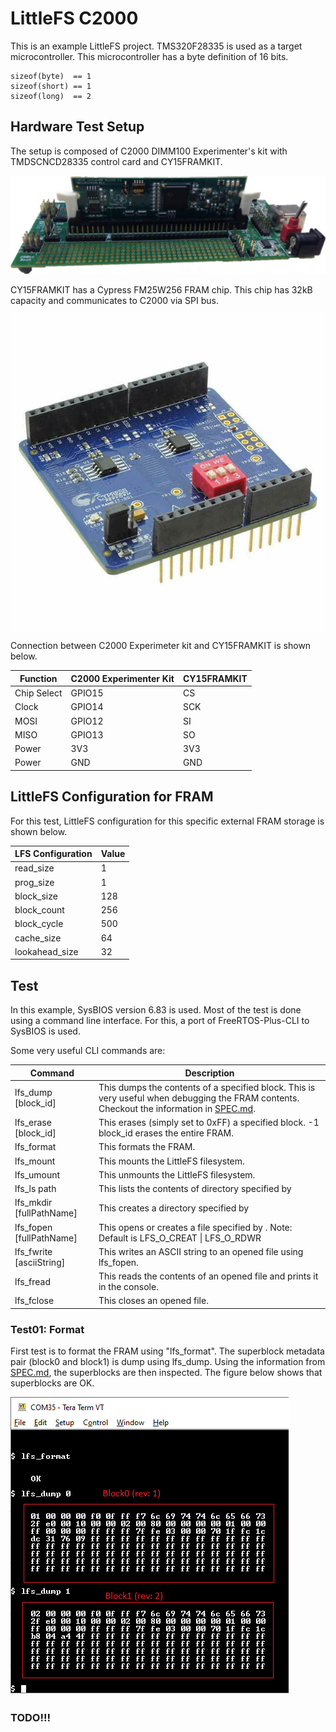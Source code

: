 # LittleFS C2000
This is an example LittleFS project.  TMS320F28335 is used as a target microcontroller.
This microcontroller has a byte definition of 16 bits.

```
sizeof(byte)  == 1
sizeof(short) == 1
sizeof(long)  == 2
```

## Hardware Test Setup
The setup is composed of C2000 DIMM100 Experimenter's kit with TMDSCNCD28335 control card and CY15FRAMKIT.


<p align="center">
  <img src="https://github.com/sicrisembay/littlefs_c2000/blob/main/doc/img/TMDSDOCK28335.png">
</p>

CY15FRAMKIT has a Cypress FM25W256 FRAM chip.  This chip has 32kB capacity and communicates to C2000 via SPI bus.


<p align="center">
  <img src="https://github.com/sicrisembay/littlefs_c2000/blob/main/doc/img/CY15FRAMKIT-001.jpg">
</p>

Connection between C2000 Experimeter kit and CY15FRAMKIT is shown below.


| Function    | C2000 Experimenter Kit | CY15FRAMKIT |
|-------------|------------------------|-------------|
| Chip Select | GPIO15                 | CS          |
| Clock       | GPIO14                 | SCK         |
| MOSI        | GPIO12                 | SI          |
| MISO        | GPIO13                 | SO          |
| Power       | 3V3                    | 3V3         |
| Power       | GND                    | GND         |


## LittleFS Configuration for FRAM
For this test, LittleFS configuration for this specific external FRAM storage is shown below.

| LFS Configuration | Value |
|-------------------|-------|
| read_size         | 1     |
| prog_size         | 1     |
| block_size        | 128   |
| block_count       | 256   |
| block_cycle       | 500   |
| cache_size        | 64    |
| lookahead_size    | 32    |



## Test
In this example, SysBIOS version 6.83 is used.  Most of the test is done using a command line interface.  For this, a port of
FreeRTOS-Plus-CLI to SysBIOS is used.


Some very useful CLI commands are:


| Command                  | Description                                                                                                                                    |
|--------------------------|------------------------------------------------------------------------------------------------------------------------------------------------|
| lfs_dump [block_id]      | This dumps the contents of a specified block.  This is very useful when debugging the FRAM contents.  Checkout the information in [SPEC.md](https://github.com/littlefs-project/littlefs/blob/master/SPEC.md). |
| lfs_erase [block_id]     | This erases (simply set to 0xFF) a specified block.  -1 block_id erases the entire FRAM.                                                       |
| lfs_format               | This formats the FRAM.                                                                                                                         |
| lfs_mount                | This mounts the LittleFS filesystem.                                                                                                           |
| lfs_umount               | This unmounts the LittleFS filesystem.                                                                                                         |
| lfs_ls path              | This lists the contents of directory specified by <path>                                                                                       |
| lfs_mkdir [fullPathName] | This creates a directory specified by <fullPathName>                                                                                           |
| lfs_fopen [fullPathName] | This opens or creates a file specified by <fullPathName>.  Note: Default is LFS_O_CREAT \| LFS_O_RDWR                                          |
| lfs_fwrite [asciiString] | This writes an ASCII string to an opened file using lfs_fopen.                                                                                 |
| lfs_fread                | This reads the contents of an opened file and prints it in the console.                                                                        |
| lfs_fclose               | This closes an opened file.                                                                                                                    |


### Test01: Format
First test is to format the FRAM using "lfs_format".  The superblock metadata pair (block0 and block1) is dump using lfs_dump.  Using the information from [SPEC.md](https://github.com/littlefs-project/littlefs/blob/master/SPEC.md), 
the superblocks are then inspected.  The figure below shows that superblocks are OK.


<img src="https://github.com/sicrisembay/littlefs_c2000/blob/main/doc/img/superblockAfterFormat.png">


### TODO!!!



